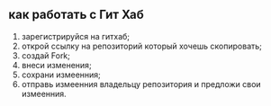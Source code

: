 ## как работать с Гит Хаб
1. зарегистрируйся на гитхаб;
2. открой ссылку на репозиторий который хочешь скопировать;
3. создай Fork;
4. внеси изменения;
5. сохрани измеенния; 
6. отправь измеенния владельцу репозитория и предложи свои измеенния. 